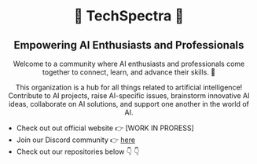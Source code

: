 <h1 align="center"> 🧐 TechSpectra 🧐</h1>

<h2 align="center">Empowering AI Enthusiasts and Professionals</h2>
<p align="center">
</p>
<div align="center">
<p> Welcome to a community where AI enthusiasts and professionals come together to connect, learn, and advance their skills. 🤖 </p>
<p> This organization is a hub for all things related to artificial intelligence! Contribute to AI projects, raise AI-specific issues, brainstorm innovative AI ideas, collaborate on AI solutions, and support one another in the world of AI. </p>

</div>


- Check out out official website 👉 [WORK IN PRORESS]
- Join our Discord community 👉 [here](https://discord.gg/bSzXmdkRNR)
- Check out our repositories below 👇 👇
